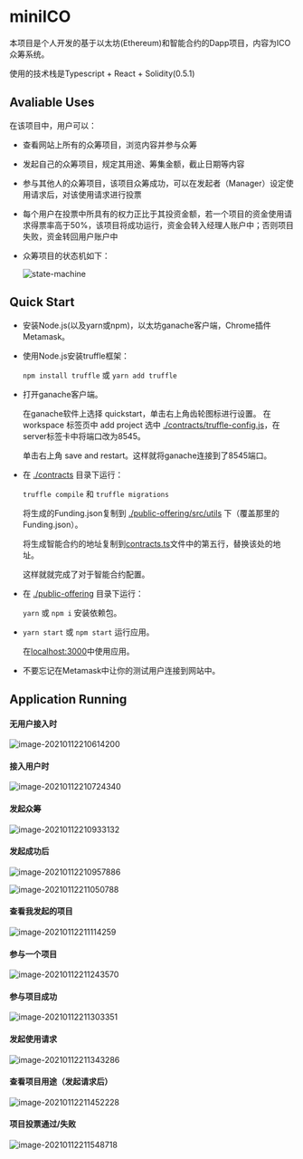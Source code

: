 # miniICO

本项目是个人开发的基于以太坊(Ethereum)和智能合约的Dapp项目，内容为ICO众筹系统。

使用的技术栈是Typescript + React + Solidity(0.5.1)



## Avaliable Uses

在该项目中，用户可以：

- 查看网站上所有的众筹项目，浏览内容并参与众筹
- 发起自己的众筹项目，规定其用途、筹集金额，截止日期等内容
- 参与其他人的众筹项目，该项目众筹成功，可以在发起者（Manager）设定使用请求后，对该使用请求进行投票
- 每个用户在投票中所具有的权力正比于其投资金额，若一个项目的资金使用请求得票率高于50%，该项目将成功运行，资金会转入经理人账户中；否则项目失败，资金转回用户账户中

- 众筹项目的状态机如下：

  ![state-machine](./imgs/state-machine.png)



## Quick Start

- 安装Node.js(以及yarn或npm)，以太坊ganache客户端，Chrome插件Metamask。

- 使用Node.js安装truffle框架： 

  `npm install truffle` 或 `yarn add truffle`

- 打开ganache客户端。

  在ganache软件上选择 quickstart，单击右上角齿轮图标进行设置。
  在 workspace 标签页中 add project 选中 [./contracts/truffle-config.js](./contracts/truffle-config.js)，在server标签卡中将端口改为8545。

  单击右上角 save and restart。这样就将ganache连接到了8545端口。    

- 在 [./contracts](./public-offering/src/utils) 目录下运行：    

  `truffle compile` 和 `truffle migrations`

  将生成的Funding.json复制到 [./public-offering/src/utils](./public-offering/src/utils) 下（覆盖那里的Funding.json）。

  将生成智能合约的地址复制到[contracts.ts](./public-offering/src/utils/contracts.ts)文件中的第五行，替换该处的地址。

  这样就就完成了对于智能合约配置。

- 在 [./public-offering](./public-offering) 目录下运行：  

  `yarn` 或 `npm i` 安装依赖包。

- `yarn start` 或 `npm start` 运行应用。

  在[localhost:3000](http://localhost:3000)中使用应用。

- 不要忘记在Metamask中让你的测试用户连接到网站中。
        

## Application Running

#### 无用户接入时

![image-20210112210614200](imgs/image-20210112210614200.png)



#### 接入用户时

![image-20210112210724340](imgs/image-20210112210724340.png)



#### 发起众筹

![image-20210112210933132](imgs/image-20210112210933132.png)



#### 发起成功后

![image-20210112210957886](imgs/image-20210112210957886.png)

![image-20210112211050788](imgs/image-20210112211050788.png)



#### 查看我发起的项目

![image-20210112211114259](imgs/image-20210112211114259.png)



#### 参与一个项目

![image-20210112211243570](imgs/image-20210112211243570.png)



#### 参与项目成功

![image-20210112211303351](imgs/image-20210112211303351.png)



#### 发起使用请求

![image-20210112211343286](imgs/image-20210112211343286.png)



#### 查看项目用途（发起请求后）

![image-20210112211452228](imgs/image-20210112211452228.png)



#### 项目投票通过/失败

![image-20210112211548718](imgs/image-20210112211548718.png)